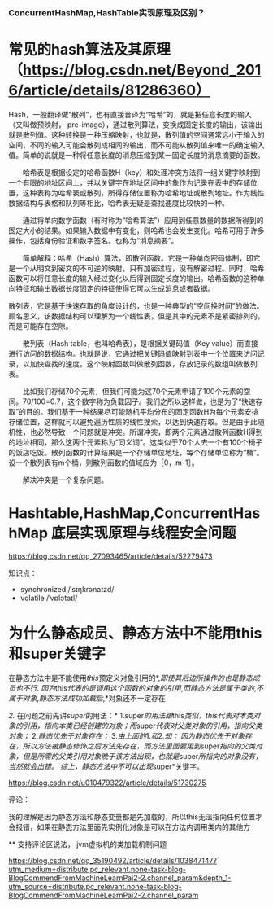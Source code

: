 ### ConcurrentHashMap,HashTable实现原理及区别？



# 常见的hash算法及其原理（https://blog.csdn.net/Beyond_2016/article/details/81286360）

Hash，一般翻译做“散列”，也有直接音译为“哈希”的，就是把任意长度的输入（又叫做预映射， pre-image），通过散列算法，变换成固定长度的输出，该输出就是散列值。这种转换是一种压缩映射，也就是，散列值的空间通常远小于输入的空间，不同的输入可能会散列成相同的输出，而不可能从散列值来唯一的确定输入值。简单的说就是一种将任意长度的消息压缩到某一固定长度的消息摘要的函数。

　　哈希表是根据设定的哈希函数H（key）和处理冲突方法将一组关键字映射到一个有限的地址区间上，并以关键字在地址区间中的象作为记录在表中的存储位置，这种表称为哈希表或散列，所得存储位置称为哈希地址或散列地址。作为线性数据结构与表格和队列等相比，哈希表无疑是查找速度比较快的一种。

　　通过将单向数学函数（有时称为“哈希算法”）应用到任意数量的数据所得到的固定大小的结果。如果输入数据中有变化，则哈希也会发生变化。哈希可用于许多操作，包括身份验证和数字签名。也称为“消息摘要”。

　　简单解释：哈希（Hash）算法，即散列函数。它是一种单向密码体制，即它是一个从明文到密文的不可逆的映射，只有加密过程，没有解密过程。同时，哈希函数可以将任意长度的输入经过变化以后得到固定长度的输出。哈希函数的这种单向特征和输出数据长度固定的特征使得它可以生成消息或者数据。

​     散列表，它是基于快速存取的角度设计的，也是一种典型的“空间换时间”的做法。顾名思义，该数据结构可以理解为一个线性表，但是其中的元素不是紧密排列的，而是可能存在空隙。

　　散列表（Hash table，也叫哈希表），是根据关键码值（Key value）而直接进行访问的数据结构。也就是说，它通过把关键码值映射到表中一个位置来访问记录，以加快查找的速度。这个映射函数叫做散列函数，存放记录的数组叫做散列表。

　　比如我们存储70个元素，但我们可能为这70个元素申请了100个元素的空间。70/100=0.7，这个数字称为负载因子。我们之所以这样做，也是为了“快速存取”的目的。我们基于一种结果尽可能随机平均分布的固定函数H为每个元素安排存储位置，这样就可以避免遍历性质的线性搜索，以达到快速存取。但是由于此随机性，也必然导致一个问题就是冲突。所谓冲突，即两个元素通过散列函数H得到的地址相同，那么这两个元素称为“同义词”。这类似于70个人去一个有100个椅子的饭店吃饭。散列函数的计算结果是一个存储单位地址，每个存储单位称为“桶”。设一个散列表有m个桶，则散列函数的值域应为［0，m-1］。

　　解决冲突是一个复杂问题。



# Hashtable,HashMap,ConcurrentHashMap 底层实现原理与线程安全问题



https://blog.csdn.net/qq_27093465/article/details/52279473

知识点：

* synchronized  /ˈsɪŋkrənaɪzd/
* volatile /ˈvɒlətaɪl/





# 为什么静态成员、静态方法中不能用this和super关键字



  在静态方法中是不能使用*this*预定义对象引用的*,*即使其后边所操作的也是静态成员也不行*.
*因为*this*代表的是调用这个函数的对象的引用*,*而静态方法是属于类的*,*不属于对象*,*静态方法成功加载后*,*对象还不一定存在

 

*2.*   在问题之前先讲*super*的用法：*
1.super*的用法跟*this*类似，*this*代表对本类对象的引用，指向本类已经创建的对象；而*super*代表对父类对象的引用，指向父类对象；*
2.*静态优先于对象存在；*
3.*由上面的*1.*和*2.*知：*
*因为静态优先于对象存在，所以方法被静态修饰之后方法先存在，而方法里面要用到*super*指向的父类对象，但是所需的父类引用对象晚于该方法出现，也就是*super*所指向的对象没有，当然就会出错。*
*综上，静态方法中不可以出现*super*关键字。

 https://blog.csdn.net/u010479322/article/details/51730275

评论：

我的理解是因为静态方法和静态变量都是先加载的，所以this无法指向任何位置才会报错，如果在静态方法里面先实例化对象是可以在方法内调用类内的其他方



** 支持评论区说法， jvm虚拟机的类加载机制问题



https://blog.csdn.net/qq_35190492/article/details/103847147?utm_medium=distribute.pc_relevant.none-task-blog-BlogCommendFromMachineLearnPai2-2.channel_param&depth_1-utm_source=distribute.pc_relevant.none-task-blog-BlogCommendFromMachineLearnPai2-2.channel_param

















